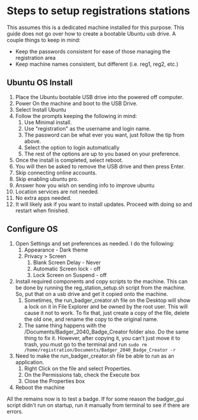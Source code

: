# Steps to setup registrations stations

This assumes this is a dedicated machine installed for this purpose.  This guide does not go over how to create a bootable Ubuntu usb drive.  A couple things to keep in mind:

- Keep the passwords consistent for ease of those managing the registration area
- Keep machine names consistent, but different (i.e. reg1, reg2, etc.)

## Ubuntu OS Install

1. Place the Ubuntu bootable USB drive into the powered off computer.
2. Power On the machine and boot to the USB Drive.
3. Select Install Ubuntu
4. Follow the prompts keeping the following in mind:
   1. Use Minimal install.
   2. Use "registration" as the username and login name.
   3. The password can be what ever you want, just follow the tip from above.
   4. Select the option to login automatically
   5. The rest of the options are up to you based on your preference.
5. Once the install is completed, select reboot.
6. You will then be asked to remove the USB drive and then press Enter.
7. Skip connecting online accounts.
8. Skip enabling ubuntu pro.
9. Answer how you wish on sending info to improve ubuntu
10. Location services are not needed.
11. No extra apps needed.
12. It will likely ask if you want to install updates. Proceed with doing so and restart when finished.

## Configure OS

1. Open Settings and set preferences as needed.  I do the following:
    1. Appearance - Dark theme
    2. Privacy > Screen
        1. Blank Screen Delay - Never
        2. Automatic Screen lock - off
        3. Lock Screen on Suspend - off
2. Install required components and copy scripts to the machine. This can be done by running the reg_station_setup.sh script from the machine.  So, put that on a usb drive and get it copied onto the machine.
   1. Sometimes, the run_badger_creator.sh file on the Desktop will show a lock on it in File Explorer and be owned by the root user. This will cause it not to work.  To fix that, just create a copy of the file, delete the old one, and rename the copy to the original name.
   2. The same thing happens with the /Documents/Badger_2040_Badge_Creator folder also.  Do the same thing to fix it.  However, after copying it, you can't just move it to trash, you must go to the terminal and run ```sudo rm /home/registration/Documents/Badger_2040_Badge_Creator -r```
3. Need to make the run_badger_creator.sh file be able to run as an application.
   1. Right Click on the file and select Properties.
   2. On the Permissions tab, check the Execute box
   3. Close the Properties box
4. Reboot the machine

All the remains now is to test a badge.  If for some reason the badger_gui script didn't run on startup, run it manually from terminal to see if there are errors.
